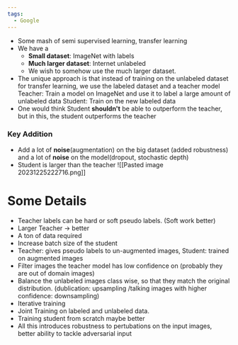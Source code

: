 ```yaml
---
tags:
  - Google
---
```


- Some mash of semi supervised learning, transfer learning
- We have a 
	- **Small dataset**: ImageNet with labels
	- **Much larger dataset**: Internet unlabeled
	- We wish to somehow use the much larger dataset.
- The unique approach is that instead of training on the unlabeled dataset for transfer learning, we use the labeled dataset and a teacher model
Teacher: Train a model on ImageNet and use it to label a large amount of unlabeled data
Student: Train on the new labeled data
- One would think Student **shouldn't** be able to outperform the teacher, but in this, the student outperforms the teacher
### Key Addition
- Add a lot of **noise**(augmentation) on the big dataset (added robustness) and a lot of **noise** on the model(dropout, stochastic depth)
- Student is larger than the teacher
 ![[Pasted image 20231225222716.png]]
# Some Details
- Teacher labels can be hard or soft pseudo labels. (Soft work better)
- Larger Teacher -> better
- A ton of data required
- Increase batch size of the student
- Teacher: gives pseudo labels to un-augmented images, Student: trained on augmented images
- Filter images the teacher model has low confidence on (probably they are out of domain images)
- Balance the unlabeled images class wise, so that they match the original distribution. (dublication: upsampling /talking images with higher confidence: downsampling)
- Iterative training
- Joint Training on labeled and unlabeled data.
- Training student from scratch maybe better
- All this introduces robustness to pertubations on the input images, better ability to tackle adversarial input